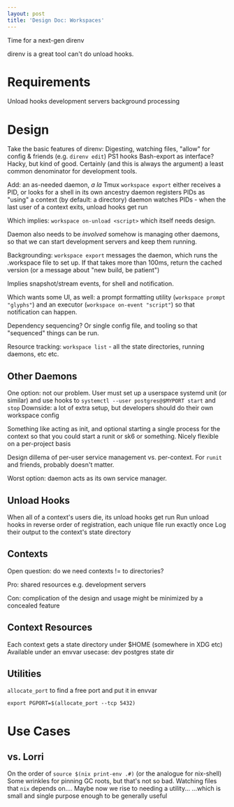 ```yaml
---
layout: post
title: 'Design Doc: Workspaces'
---
```


Time for a next-gen direnv

direnv is a great tool
can't do unload hooks.

# Requirements

Unload hooks
development servers
background processing

# Design

Take the basic features of direnv:
Digesting, watching files,
"allow" for config & friends (e.g. `direnv edit`)
PS1 hooks
Bash-export as interface? Hacky, but kind of good.
Certainly (and this is always the argument)
a least common denominator for development tools.

Add: an as-needed daemon, _a la_ Tmux
`workspace export` either receives a PID, or looks for a shell in its own ancestry
daemon registers PIDs as "using" a context (by default: a directory)
daemon watches PIDs - when the last user of a context exits,
unload hooks get run

Which implies:
`workspace on-unload <script>`
which itself needs design.

Daemon also needs to be _involved_ somehow is managing other daemons,
so that we can start development servers and keep them running.

Backgrounding:
`workspace export` messages the daemon,
which runs the .workspace file to set up.
If that takes more than 100ms,
return the cached version
(or a message about "new build, be patient")

Implies snapshot/stream events, for shell and notification.

Which wants some UI, as well:
a prompt formatting utility (`workspace prompt "glyphs"`)
and an executor (`workspace on-event "script"`) so that notification can happen.

Dependency sequencing?
Or single config file, and tooling so that "sequenced" things
can be run.

Resource tracking: `workspace list` -
all the state directories, running daemons, etc etc.

## Other Daemons

One option: not our problem. User must set up a userspace systemd unit
(or similar)
and use hooks to `systemctl --user postgres@$MYPORT start` and `stop`
Downside: a lot of extra setup,
but developers should do their own workspace config

Something like acting as init,
and optional starting a single process for the context
so that you could start a runit or sk6 or something.
Nicely flexible on a per-project basis

Design dillema of per-user service management
vs. per-context.
For `runit` and friends, probably doesn't matter.

Worst option: daemon acts as its own service manager.

## Unload Hooks

When all of a context's users die, its unload hooks get run
Run unload hooks in reverse order of registration,
each unique file run exactly once
Log their output to the context's state directory

## Contexts

Open question: do we need contexts != to directories?

Pro:
shared resources e.g. development servers

Con:
complication of the design and usage
might be minimized by a concealed feature

## Context Resources

Each context gets a state directory under $HOME
(somewhere in XDG etc)
Available under an envvar
usecase: dev postgres state dir

## Utilities

`allocate_port` to find a free port and put it in envvar
```
export PGPORT=$(allocate_port --tcp 5432)
```

# Use Cases

## vs. Lorri

On the order of
`source $(nix print-env .#)`
(or the analogue for nix-shell)
Some wrinkles for pinning GC roots, but that's not so bad.
Watching files that `nix` depends on....
Maybe now we rise to needing a utility...
...which is small and single purpose enough to be generally useful
